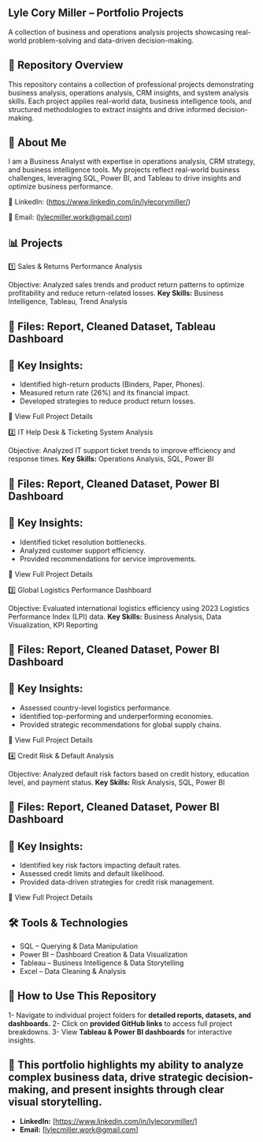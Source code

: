 ## Lyle Cory Miller – Portfolio Projects

A collection of business and operations analysis projects showcasing real-world problem-solving and data-driven decision-making.

## 📂 Repository Overview

This repository contains a collection of professional projects demonstrating business analysis, operations analysis, CRM insights, and system analysis skills. Each project applies real-world data, business intelligence tools, and structured methodologies to extract insights and drive informed decision-making.

## 📌 About Me

I am a Business Analyst with expertise in operations analysis, CRM strategy, and business intelligence tools. My projects reflect real-world business challenges, leveraging SQL, Power BI, and Tableau to drive insights and optimize business performance.

🔗 LinkedIn: (https://www.linkedin.com/in/lylecorymiller/)

📧 Email: (lylecmiller.work@gmail.com)

## 📊 Projects

1️⃣ Sales & Returns Performance Analysis

Objective: Analyzed sales trends and product return patterns to optimize profitability and reduce return-related losses.
**Key Skills:** Business Intelligence, Tableau, Trend Analysis

## 📁 Files: Report, Cleaned Dataset, Tableau Dashboard
## 📌 Key Insights:

- Identified high-return products (Binders, Paper, Phones).
- Measured return rate (26%) and its financial impact.
- Developed strategies to reduce product return losses.

🔗 View Full Project Details

2️⃣ IT Help Desk & Ticketing System Analysis

Objective: Analyzed IT support ticket trends to improve efficiency and response times.
**Key Skills:** Operations Analysis, SQL, Power BI

## 📁 Files: Report, Cleaned Dataset, Power BI Dashboard
## 📌 Key Insights:

- Identified ticket resolution bottlenecks.
- Analyzed customer support efficiency.
- Provided recommendations for service improvements.

🔗 View Full Project Details

3️⃣ Global Logistics Performance Dashboard

Objective: Evaluated international logistics efficiency using 2023 Logistics Performance Index (LPI) data.
**Key Skills:** Business Analysis, Data Visualization, KPI Reporting

## 📁 Files: Report, Cleaned Dataset, Power BI Dashboard
## 📌 Key Insights:

- Assessed country-level logistics performance.
- Identified top-performing and underperforming economies.
- Provided strategic recommendations for global supply chains.

🔗 View Full Project Details

4️⃣ Credit Risk & Default Analysis

Objective: Analyzed default risk factors based on credit history, education level, and payment status.
**Key Skills:** Risk Analysis, SQL, Power BI

## 📁 Files: Report, Cleaned Dataset, Power BI Dashboard
## 📌 Key Insights:

- Identified key risk factors impacting default rates.
- Assessed credit limits and default likelihood.
- Provided data-driven strategies for credit risk management.

🔗 View Full Project Details

## 🛠 Tools & Technologies

- SQL – Querying & Data Manipulation
- Power BI – Dashboard Creation & Data Visualization
- Tableau – Business Intelligence & Data Storytelling
- Excel – Data Cleaning & Analysis

## 📌 How to Use This Repository

1- Navigate to individual project folders for **detailed reports, datasets, and dashboards.**
2- Click on **provided GitHub links** to access full project breakdowns.
3- View **Tableau & Power BI dashboards** for interactive insights.

## 📌 This portfolio highlights my ability to analyze complex business data, drive strategic decision-making, and present insights through clear visual storytelling.

- **LinkedIn:** [https://www.linkedin.com/in/lylecorymiller/]
- **Email:** [lylecmiller.work@gmail.com]
